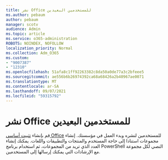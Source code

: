 ```yaml
---
title: نشر Office للمستخدمين البعيدين
ms.author: pebaum
author: pebaum
manager: scotv
audience: Admin
ms.topic: article
ms.service: o365-administration
ROBOTS: NOINDEX, NOFOLLOW
localization_priority: Normal
ms.collection: Adm_O365
ms.custom:
- "9007387"
- "12310"
ms.openlocfilehash: 51afa8c1ff92263382c8da50a0de77a3c2bfeee5
ms.sourcegitcommit: ae556b6b26974392ca68a68426a2b40967ae0071
ms.translationtype: MT
ms.contentlocale: ar-SA
ms.lasthandoff: 09/07/2021
ms.locfileid: "59315792"
---
```

# <a name="deploy-office-to-remote-users"></a>نشر Office للمستخدمين البعيدين

قم بإنشاء [تثبيت أساسي Office](https://admin.microsoft.com/Adminportal/Home#/officeremoteinstall) للمستخدمين لنشره وبدء العمل في مؤسستك. إنشاء مجموعات استنادا إلى حاجة المستخدم والمنتجات والتطبيقات واللغات. يمكنك إنشاء العدد الذي تريد من المجموعات، ثم استخدام برنامج PowerShell النصي لكل مجموعة مع الإرشادات التي يمكنك إرسالها إلى المستخدمين.
